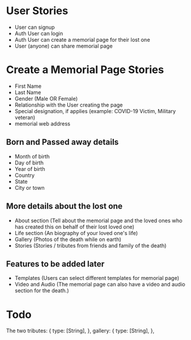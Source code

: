 # User Stories

- User can signup
- Auth User can login
- Auth User can create a memorial page for their lost one
- User (anyone) can share memorial page

# Create a Memorial Page Stories

- First Name
- Last Name
- Gender (Male OR Female)
- Relationship with the User creating the page
- Special designation, if applies (example: COVID-19 Victim, Military veteran)
- memorial web address

## Born and Passed away details

- Month of birth
- Day of birth
- Year of birth
- Country
- State
- City or town

## More details about the lost one

- About section (Tell about the memorial page and the loved ones who has created
  this on behalf of their lost loved one)
- Life section (An biography of your loved one's life)
- Gallery (Photos of the death while on earth)
- Stories (Stories / tributes from friends and family of the death)

## Features to be added later

- Templates (Users can select different templates for memorial page)
- Video and Audio (The memorial page can also have a video and audio section for
  the death.)

# Todo

The two tributes: { type: [String], }, gallery: { type: [String], },
